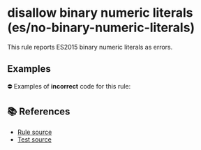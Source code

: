 # disallow binary numeric literals (es/no-binary-numeric-literals)

This rule reports ES2015 binary numeric literals as errors.

## Examples

⛔ Examples of **incorrect** code for this rule:

<eslint-playground type="bad" code="/*eslint es/no-binary-numeric-literals: error */
let a = 0b1010
" />

## 📚 References

- [Rule source](https://github.com/mysticatea/eslint-plugin-es/blob/v3.0.1/lib/rules/no-binary-numeric-literals.js)
- [Test source](https://github.com/mysticatea/eslint-plugin-es/blob/v3.0.1/tests/lib/rules/no-binary-numeric-literals.js)
